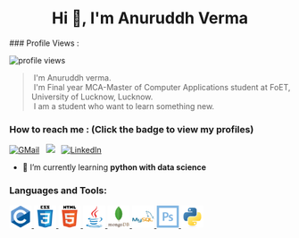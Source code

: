 <h1 align="center">Hi 👋, I'm Anuruddh Verma</h1>
### Profile Views :<br>

<p align="left"><img src="https://komarev.com/ghpvc/?username=AnuruddhAn&label=Profile%20views&color=2eb37e&style=flat" alt="profile views" /> </p>

>&nbsp;I'm Anuruddh verma.\
>&nbsp;I'm Final year MCA-Master of Computer Applications student at FoET, University of Lucknow, Lucknow.\
>&nbsp;I am a student who want to learn something new.


### How to reach me : <strong>(Click the badge to view my profiles)</strong>
<a href="mailto:anuruddh1997@gmail.com"><img alt="GMail" src="https://img.shields.io/badge/Gmail-D14836?style=flat&logo=gmail&logoColor=white" /></a> &nbsp;
<a href="https://instagram.com/anuruddh__verma"><img src="https://img.shields.io/badge/-@anuruddh__verma-E4405F?style=flat&logo=Instagram&logoColor=white"/></a> &nbsp;
<a href="https://www.linkedin.com/in/anuruddh-an/"><img alt="LinkedIn" src="https://img.shields.io/badge/linkedin%20-%230077B5.svg?&style=flat&logo=linkedin&logoColor=white"/></a> &nbsp;


 



- 🌱 I’m currently learning **python with data science**


<h3 align="left">Languages and Tools:</h3>
<p align="left"> <a href="https://www.cprogramming.com/" target="_blank"> <img src="https://raw.githubusercontent.com/devicons/devicon/master/icons/c/c-original.svg" alt="c" width="40" height="40"/> </a> <a href="https://www.w3schools.com/css/" target="_blank"> <img src="https://raw.githubusercontent.com/devicons/devicon/master/icons/css3/css3-original-wordmark.svg" alt="css3" width="40" height="40"/> </a> <a href="https://www.w3.org/html/" target="_blank"> <img src="https://raw.githubusercontent.com/devicons/devicon/master/icons/html5/html5-original-wordmark.svg" alt="html5" width="40" height="40"/> </a> <a href="https://www.java.com" target="_blank"> <img src="https://raw.githubusercontent.com/devicons/devicon/master/icons/java/java-original.svg" alt="java" width="40" height="40"/> </a> <a href="https://www.mongodb.com/" target="_blank"> <img src="https://raw.githubusercontent.com/devicons/devicon/master/icons/mongodb/mongodb-original-wordmark.svg" alt="mongodb" width="40" height="40"/> </a> <a href="https://www.mysql.com/" target="_blank"> <img src="https://raw.githubusercontent.com/devicons/devicon/master/icons/mysql/mysql-original-wordmark.svg" alt="mysql" width="40" height="40"/> </a> <a href="https://www.photoshop.com/en" target="_blank"> <img src="https://raw.githubusercontent.com/devicons/devicon/master/icons/photoshop/photoshop-line.svg" alt="photoshop" width="40" height="40"/> </a> <a href="https://www.python.org" target="_blank"> <img src="https://raw.githubusercontent.com/devicons/devicon/master/icons/python/python-original.svg" alt="python" width="40" height="40"/> </a> </p>
